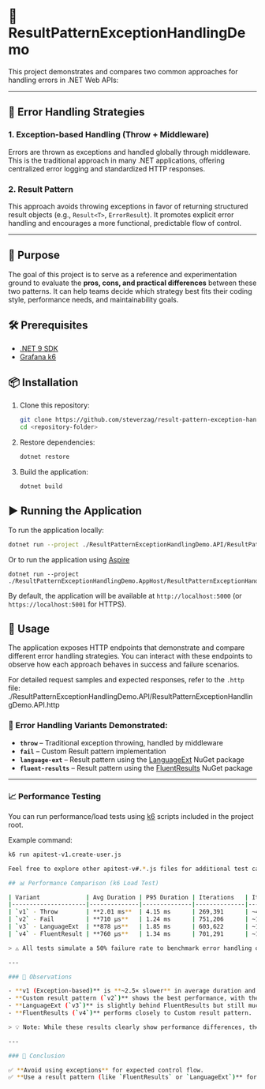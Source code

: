 # 📘 ResultPatternExceptionHandlingDemo

This project demonstrates and compares two common approaches for handling errors in .NET Web APIs:

---

## 🧭 Error Handling Strategies

### 1. **Exception-based Handling (Throw + Middleware)**
Errors are thrown as exceptions and handled globally through middleware. This is the traditional approach in many .NET applications, offering centralized error logging and standardized HTTP responses.

### 2. **Result Pattern**
This approach avoids throwing exceptions in favor of returning structured result objects (e.g., `Result<T>`, `ErrorResult`). It promotes explicit error handling and encourages a more functional, predictable flow of control.

---

## 🎯 Purpose

The goal of this project is to serve as a reference and experimentation ground to evaluate the **pros, cons, and practical differences** between these two patterns. It can help teams decide which strategy best fits their coding style, performance needs, and maintainability goals.

## 🛠️ Prerequisites

- [.NET 9 SDK](https://dotnet.microsoft.com/download/dotnet/9.0)
- [Grafana k6](https://grafana.com/docs/k6/latest/set-up/install-k6/)

## 📦 Installation
1. Clone this repository:
   ```sh
   git clone https://github.com/steverzag/result-pattern-exception-handling-demo
   cd <repository-folder>
   ```
2. Restore dependencies:
   ```sh
   dotnet restore
   ```
3. Build the application:
   ```sh
   dotnet build
   ```


## ▶️ Running the Application
To run the application locally:
   ```sh
   dotnet run --project ./ResultPatternExceptionHandlingDemo.API/ResultPatternExceptionHandlingDemo.API.csproj
   ```

Or to run the application using [Aspire](https://learn.microsoft.com/en-us/dotnet/aspire/get-started/aspire-overview)
   ```
   dotnet run --project ./ResultPatternExceptionHandlingDemo.AppHost/ResultPatternExceptionHandlingDemo.AppHost.csproj
   ```

By default, the application will be available at `http://localhost:5000` (or `https://localhost:5001` for HTTPS).

## 🚀 Usage

The application exposes HTTP endpoints that demonstrate and compare different error handling strategies. You can interact with these endpoints to observe how each approach behaves in success and failure scenarios.

For detailed request samples and expected responses, refer to the `.http` file: 
./ResultPatternExceptionHandlingDemo.API/ResultPatternExceptionHandlingDemo.API.http


### 🧪 Error Handling Variants Demonstrated:

- **`throw`** – Traditional exception throwing, handled by middleware
- **`fail`** – Custom Result pattern implementation
- **`language-ext`** – Result pattern using the [LanguageExt](https://github.com/louthy/language-ext) NuGet package
- **`fluent-results`** – Result pattern using the [FluentResults](https://github.com/altmann/FluentResults) NuGet package

---

### 📈 Performance Testing

You can run performance/load tests using [k6](https://k6.io/) scripts included in the project root.

Example command:
```sh
k6 run apitest-v1.create-user.js

Feel free to explore other apitest-v#.*.js files for additional test cases.

## 📊 Performance Comparison (k6 Load Test)

| Variant             | Avg Duration | P95 Duration | Iterations   | Iterations/sec | Requests/sec | Failure Rate | Notes                                |
|---------------------|--------------|--------------|--------------|----------------|---------------|--------------|--------------------------------------|
| `v1` - Throw        | **2.01 ms**  | 4.15 ms      | 269,391      | ~4,490/s       | ~8,979/s      | 50%          | Exception + Middleware (slowest)     |
| `v2` - Fail         | **710 µs**   | 1.24 ms      | 751,206      | ~12,520/s      | ~25,040/s     | 50%          | Custom result pattern handling      |
| `v3` - LanguageExt  | **878 µs**   | 1.85 ms      | 603,622      | ~10,060/s      | ~20,120/s     | 50%          | [LanguageExt](https://github.com/louthy/language-ext) result handling  |
| `v4` - FluentResult | **760 µs**   | 1.34 ms      | 701,291      | ~11,688/s      | ~23,376/s     | 50%          | [FluentResults](https://github.com/altmann/FluentResults) result handling                |

> ⚠️ All tests simulate a 50% failure rate to benchmark error handling overhead.

---

### 🔎 Observations

- **v1 (Exception-based)** is **~2.5× slower** in average duration and supports **~50% fewer requests/sec** than the result-based implementations.
- **Custom result pattern (`v2`)** shows the best performance, with the **lowest average and P95 duration**, and **highest request throughput**.
- **LanguageExt (`v3`)** is slightly behind FluentResults but still much faster than exceptions.
- **FluentResults (`v4`)** performs closely to Custom result pattern.

> 💡 Note: While these results clearly show performance differences, they are based on a specific test environment and workload. Real-world outcomes may vary depending on factors like I/O, serialization, validation logic, or infrastructure setup.

---

### 🏁 Conclusion

✅ **Avoid using exceptions** for expected control flow.  
✅ **Use a result pattern (like `FluentResults` or `LanguageExt`)** for scalable, fast API error handling.

